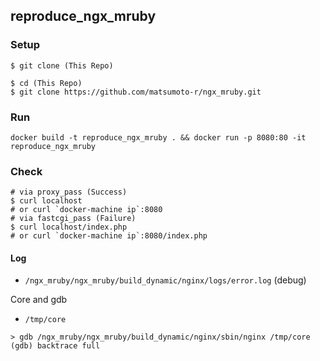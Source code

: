 ## reproduce_ngx_mruby

### Setup

```
$ git clone (This Repo)

$ cd (This Repo) 
$ git clone https://github.com/matsumoto-r/ngx_mruby.git
```

### Run

```
docker build -t reproduce_ngx_mruby . && docker run -p 8080:80 -it reproduce_ngx_mruby
```


### Check

```
# via proxy_pass (Success)
$ curl localhost
# or curl `docker-machine ip`:8080
# via fastcgi_pass (Failure)
$ curl localhost/index.php
# or curl `docker-machine ip`:8080/index.php
```

#### Log

- `/ngx_mruby/ngx_mruby/build_dynamic/nginx/logs/error.log` (debug)

Core and gdb

- `/tmp/core`

```
> gdb /ngx_mruby/ngx_mruby/build_dynamic/nginx/sbin/nginx /tmp/core
(gdb) backtrace full
```

